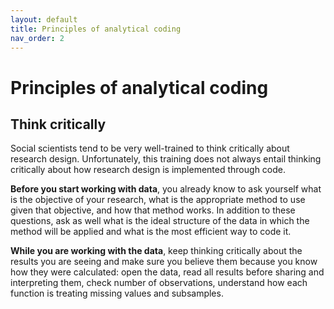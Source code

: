 ```yaml
---
layout: default
title: Principles of analytical coding
nav_order: 2
---
```


# Principles of analytical coding

## Think critically

Social scientists tend to be very well-trained to think critically about research design. Unfortunately, this training does not always entail thinking critically about how research design is implemented through code. 

**Before you start working with data**, you already know to ask yourself what is the objective of your research, what is the appropriate method to use given that objective, and how that method works. In addition to these questions, ask as well what is the ideal structure of the data in which the method will be applied and what is the most efficient way to code it. 

**While you are working with the data**, keep thinking critically about the results you are seeing and make sure you believe them because you know how they were calculated: open the data, read all results before sharing and interpreting them, check number of observations, understand how each function is treating missing values and subsamples.
